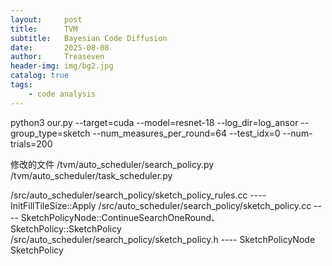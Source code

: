 ```yaml
---
layout:     post
title:      TVM
subtitle:   Bayesian Code Diffusion
date:       2025-08-08
author:     Treaseven
header-img: img/bg2.jpg
catalog: true
tags:
    - code analysis
---
```



python3 our.py --target=cuda --model=resnet-18 --log_dir=log_ansor --group_type=sketch --num_measures_per_round=64 --test_idx=0 --num-trials=200


修改的文件
/tvm/auto_scheduler/search_policy.py
/tvm/auto_scheduler/task_scheduler.py

/src/auto_scheduler/search_policy/sketch_policy_rules.cc ---- InitFillTileSize::Apply
/src/auto_scheduler/search_policy/sketch_policy.cc ---- SketchPolicyNode::ContinueSearchOneRound、SketchPolicy::SketchPolicy
/src/auto_scheduler/search_policy/sketch_policy.h ---- SketchPolicyNode  SketchPolicy